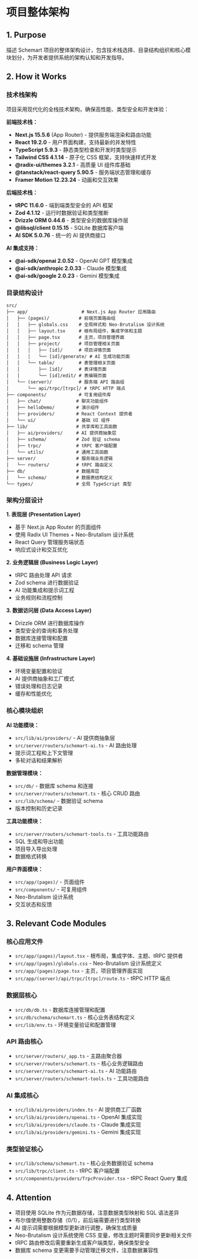 # 项目整体架构

## 1. Purpose

描述 Schemart 项目的整体架构设计，包含技术栈选择、目录结构组织和核心模块划分，为开发者提供系统的架构认知和开发指导。

## 2. How it Works

### 技术栈架构

项目采用现代化的全栈技术架构，确保高性能、类型安全和开发体验：

**前端技术栈：**
- **Next.js 15.5.6** (App Router) - 提供服务端渲染和路由功能
- **React 19.2.0** - 用户界面构建，支持最新的并发特性
- **TypeScript 5.9.3** - 静态类型检查和开发时类型提示
- **Tailwind CSS 4.1.14** - 原子化 CSS 框架，支持快速样式开发
- **@radix-ui/themes 3.2.1** - 高质量 UI 组件库基础
- **@tanstack/react-query 5.90.5** - 服务端状态管理和缓存
- **Framer Motion 12.23.24** - 动画和交互效果

**后端技术栈：**
- **tRPC 11.6.0** - 端到端类型安全的 API 框架
- **Zod 4.1.12** - 运行时数据验证和类型推断
- **Drizzle ORM 0.44.6** - 类型安全的数据库操作层
- **@libsql/client 0.15.15** - SQLite 数据库客户端
- **AI SDK 5.0.76** - 统一的 AI 提供商接口

**AI 集成支持：**
- **@ai-sdk/openai 2.0.52** - OpenAI GPT 模型集成
- **@ai-sdk/anthropic 2.0.33** - Claude 模型集成
- **@ai-sdk/google 2.0.23** - Gemini 模型集成

### 目录结构设计

```
src/
├── app/                    # Next.js App Router 应用路由
│   ├── (pages)/           # 前端页面路由组
│   │   ├── globals.css    # 全局样式和 Neo-Brutalism 设计系统
│   │   ├── layout.tsx     # 根布局组件，集成字体和主题
│   │   ├── page.tsx       # 主页，项目管理界面
│   │   ├── project/       # 项目管理相关页面
│   │   │   ├── [id]/      # 项目详情页面
│   │   │   └── [id]/generate/ # AI 生成功能页面
│   │   └── table/         # 表管理相关页面
│   │       ├── [id]/      # 表详情页面
│   │       └── [id]/edit/ # 表编辑页面
│   └── (server)/          # 服务端 API 路由组
│       └── api/trpc/[trpc]/ # tRPC HTTP 端点
├── components/            # 可复用组件库
│   ├── chat/             # 聊天功能组件
│   ├── helloDemo/        # 演示组件
│   ├── providers/        # React Context 提供者
│   └── ui/               # 基础 UI 组件
├── lib/                  # 共享库和工具函数
│   ├── ai/providers/     # AI 提供商抽象层
│   ├── schema/           # Zod 验证 schema
│   ├── trpc/             # tRPC 客户端配置
│   └── utils/            # 通用工具函数
├── server/               # 服务端业务逻辑
│   └── routers/          # tRPC 路由定义
├── db/                   # 数据库层
│   └── schema/           # 数据表结构定义
└── types/                # 全局 TypeScript 类型
```

### 架构分层设计

**1. 表现层 (Presentation Layer)**
- 基于 Next.js App Router 的页面组件
- 使用 Radix UI Themes + Neo-Brutalism 设计系统
- React Query 管理服务端状态
- 响应式设计和交互优化

**2. 业务逻辑层 (Business Logic Layer)**
- tRPC 路由处理 API 请求
- Zod schema 进行数据验证
- AI 功能集成和提示词工程
- 业务规则和流程控制

**3. 数据访问层 (Data Access Layer)**
- Drizzle ORM 进行数据库操作
- 类型安全的查询和事务处理
- 数据库连接管理和配置
- 迁移和 schema 管理

**4. 基础设施层 (Infrastructure Layer)**
- 环境变量配置和验证
- AI 提供商抽象和工厂模式
- 错误处理和日志记录
- 缓存和性能优化

### 核心模块组织

**AI 功能模块：**
- `src/lib/ai/providers/` - AI 提供商抽象层
- `src/server/routers/schemart-ai.ts` - AI 路由处理
- 提示词工程和上下文管理
- 多轮对话和结果解析

**数据管理模块：**
- `src/db/` - 数据库 schema 和连接
- `src/server/routers/schemart.ts` - 核心 CRUD 路由
- `src/lib/schema/` - 数据验证 schema
- 版本控制和历史记录

**工具功能模块：**
- `src/server/routers/schemart-tools.ts` - 工具功能路由
- SQL 生成和导出功能
- 项目导入导出处理
- 数据格式转换

**用户界面模块：**
- `src/app/(pages)/` - 页面组件
- `src/components/` - 可复用组件
- Neo-Brutalism 设计系统
- 交互状态和反馈

## 3. Relevant Code Modules

### 核心应用文件
- `src/app/(pages)/layout.tsx` - 根布局，集成字体、主题、tRPC 提供者
- `src/app/(pages)/globals.css` - Neo-Brutalism 设计系统定义
- `src/app/(pages)/page.tsx` - 主页，项目管理界面实现
- `src/app/(server)/api/trpc/[trpc]/route.ts` - tRPC HTTP 端点

### 数据层核心
- `src/db/db.ts` - 数据库连接管理和配置
- `src/db/schema/schemart.ts` - 核心业务表结构定义
- `src/lib/env.ts` - 环境变量验证和配置管理

### API 路由核心
- `src/server/routers/_app.ts` - 主路由聚合器
- `src/server/routers/schemart.ts` - 核心业务逻辑路由
- `src/server/routers/schemart-ai.ts` - AI 功能路由
- `src/server/routers/schemart-tools.ts` - 工具功能路由

### AI 集成核心
- `src/lib/ai/providers/index.ts` - AI 提供商工厂函数
- `src/lib/ai/providers/openai.ts` - OpenAI 集成实现
- `src/lib/ai/providers/claude.ts` - Claude 集成实现
- `src/lib/ai/providers/gemini.ts` - Gemini 集成实现

### 类型验证核心
- `src/lib/schema/schemart.ts` - 核心业务数据验证 schema
- `src/lib/trpc/client.ts` - tRPC 客户端配置
- `src/components/providers/TrpcProvider.tsx` - tRPC React Query 集成

## 4. Attention

- 项目使用 SQLite 作为元数据存储，注意数据类型映射和 SQL 语法差异
- 布尔值使用整数存储（0/1），前后端需要进行类型转换
- AI 提示词需要根据模型更新进行调整，确保生成质量
- Neo-Brutalism 设计系统使用 CSS 变量，修改主题时需要同步更新相关文件
- tRPC 路由修改后需要重新生成客户端类型，确保类型安全
- 数据库 schema 变更需要手动管理迁移文件，注意数据兼容性